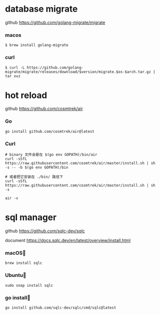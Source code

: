 # database migrate
github https://github.com/golang-migrate/migrate

### macos
```shell
$ brew install golang-migrate
```

### curl
```shell
$ curl -L https://github.com/golang-migrate/migrate/releases/download/$version/migrate.$os-$arch.tar.gz | tar xvz
```

# hot reload

github https://github.com/cosmtrek/air

### Go
```shell
go install github.com/cosmtrek/air@latest
```

### Curl
```shell
# binary 文件会是在 $(go env GOPATH)/bin/air
curl -sSfL https://raw.githubusercontent.com/cosmtrek/air/master/install.sh | sh -s -- -b $(go env GOPATH)/bin

# 或者把它安装在 ./bin/ 路径下
curl -sSfL https://raw.githubusercontent.com/cosmtrek/air/master/install.sh | sh -s

air -v
```

# sql manager
github https://github.com/sqlc-dev/sqlc

document https://docs.sqlc.dev/en/latest/overview/install.html
### macOS
```shell
brew install sqlc
```
### Ubuntu
```shell
sudo snap install sqlc
```
### go install

```shell
go install github.com/sqlc-dev/sqlc/cmd/sqlc@latest
```

